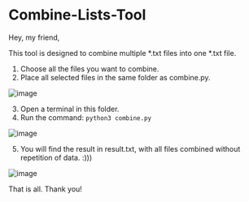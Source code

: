 # Combine-Lists-Tool

Hey, my friend,

This tool is designed to combine multiple *.txt files into one *.txt file.

1. Choose all the files you want to combine.
2. Place all selected files in the same folder as combine.py.

![image](https://github.com/fsn4k3/Combine-Lists/assets/70797855/889c3624-9644-4c6e-9efa-44eac084c84e)

3. Open a terminal in this folder.
4. Run the command: `python3 combine.py`

![image](https://github.com/fsn4k3/Combine-Lists/assets/70797855/d15c672e-0214-466b-a270-57e4cc9ac0ac)

5. You will find the result in result.txt, with all files combined without repetition of data. :)))

![image](https://github.com/fsn4k3/Combine-Lists/assets/70797855/ab363966-e5ce-40e6-b7c3-e55fb91d888a)


That is all. Thank you!

